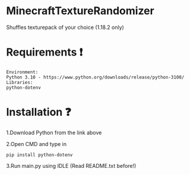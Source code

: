 # MinecraftTextureRandomizer
Shuffles texturepack of your choice (1.18.2 only)
# Requirements :exclamation:
```
Environment:
Python 3.10 - https://www.python.org/downloads/release/python-3100/
Libraries:
python-dotenv
```
# Installation :question:
1.Download Python from the link above

2.Open CMD and type in 
```
pip install python-dotenv
```
3.Run main.py using IDLE (Read README.txt before!)
